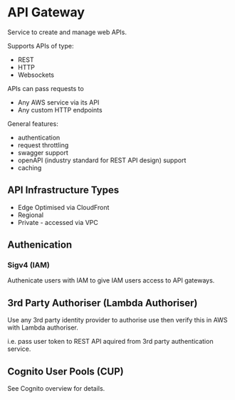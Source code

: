 # API Gateway

Service to create and manage web APIs.

Supports APIs of type:
- REST
- HTTP
- Websockets

APIs can pass requests to 
- Any AWS service via its API
- Any custom HTTP endpoints

General features:
- authentication
- request throttling
- swagger support 
- openAPI (industry standard for REST API design) support
- caching

## API Infrastructure Types

- Edge Optimised via CloudFront
- Regional
- Private - accessed via VPC

## Authenication

### Sigv4 (IAM)

Authenicate users with IAM to give IAM users access to API gateways.

## 3rd Party Authoriser (Lambda Authoriser)

Use any 3rd party identity provider to authorise use then verify this in AWS with Lambda authoriser.

i.e. pass user token to REST API aquired from 3rd party authentication service.

## Cognito User Pools (CUP)

See Cognito overview for details.